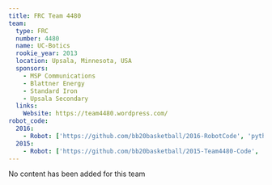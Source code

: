 ```yaml
---
title: FRC Team 4480
team:
  type: FRC
  number: 4480
  name: UC-Botics
  rookie_year: 2013
  location: Upsala, Minnesota, USA
  sponsors:
    - MSP Communications
    - Blattner Energy
    - Standard Iron
    - Upsala Secondary
  links:
    Website: https://team4480.wordpress.com/
robot_code:
  2016:
    - Robot: ['https://github.com/bb20basketball/2016-RobotCode', 'python'] 
  2015:
    - Robot: ['https://github.com/bb20basketball/2015-Team4480-Code', 'python']
---
```

No content has been added for this team
